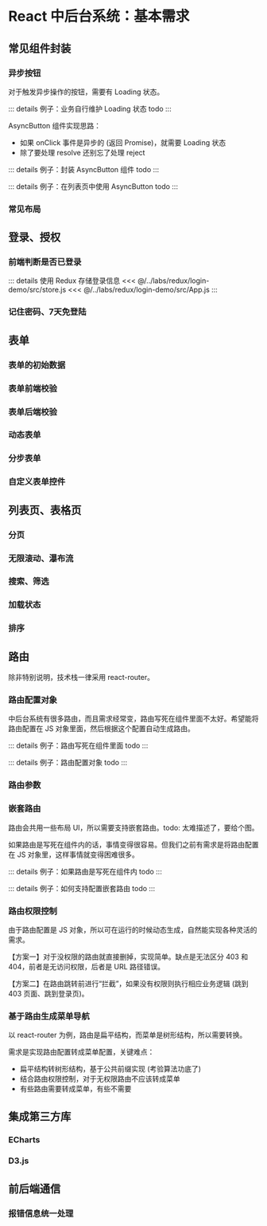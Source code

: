 # React 中后台系统：基本需求

## 常见组件封装
### 异步按钮
对于触发异步操作的按钮，需要有 Loading 状态。

::: details 例子：业务自行维护 Loading 状态
todo
:::

AsyncButton 组件实现思路：
- 如果 onClick 事件是异步的 (返回 Promise)，就需要 Loading 状态
- 除了要处理 resolve 还别忘了处理 reject

::: details 例子：封装 AsyncButton 组件
todo
:::

::: details 例子：在列表页中使用 AsyncButton
todo
:::

### 常见布局
## 登录、授权
### 前端判断是否已登录
::: details 使用 Redux 存储登录信息
<<< @/../labs/redux/login-demo/src/store.js
<<< @/../labs/redux/login-demo/src/App.js
:::

### 记住密码、7天免登陆
## 表单
### 表单的初始数据
### 表单前端校验
### 表单后端校验
### 动态表单
### 分步表单
### 自定义表单控件
## 列表页、表格页
### 分页
### 无限滚动、瀑布流
### 搜索、筛选
### 加载状态
### 排序
## 路由
除非特别说明，技术栈一律采用 react-router。

### 路由配置对象
中后台系统有很多路由，而且需求经常变，路由写死在组件里面不太好。希望能将路由配置在 JS 对象里面，然后根据这个配置自动生成路由。

::: details 例子：路由写死在组件里面
todo
:::

::: details 例子：路由配置对象
todo
:::

### 路由参数

### 嵌套路由
路由会共用一些布局 UI，所以需要支持嵌套路由。todo: 太难描述了，要给个图。

如果路由是写死在组件内的话，事情变得很容易。但我们之前有需求是将路由配置在 JS 对象里，这样事情就变得困难很多。

::: details 例子：如果路由是写死在组件内
todo
:::

::: details 例子：如何支持配置嵌套路由
todo
:::

### 路由权限控制
由于路由配置是 JS 对象，所以可在运行的时候动态生成，自然能实现各种灵活的需求。

【方案一】对于没权限的路由就直接删掉，实现简单。缺点是无法区分 403 和 404，前者是无访问权限，后者是 URL 路径错误。

【方案二】在路由跳转前进行“拦截”，如果没有权限则执行相应业务逻辑 (跳到 403 页面、跳到登录页)。

### 基于路由生成菜单导航
以 react-router 为例，路由是扁平结构，而菜单是树形结构，所以需要转换。

需求是实现路由配置转成菜单配置，关键难点：
- 扁平结构转树形结构，基于公共前缀实现 (考验算法功底了)
- 结合路由权限控制，对于无权限路由不应该转成菜单
- 有些路由需要转成菜单，有些不需要

## 集成第三方库
### ECharts
### D3.js

## 前后端通信
### 报错信息统一处理
